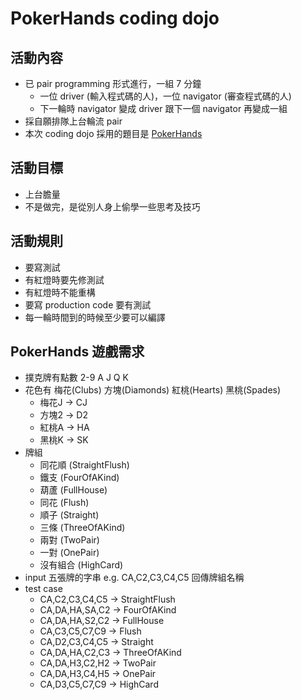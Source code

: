 # PokerHands coding dojo

## 活動內容

+ 已 pair programming 形式進行，一組 7 分鐘
  + 一位 driver (輸入程式碼的人)，一位 navigator (審查程式碼的人)
  + 下一輪時 navigator 變成 driver 跟下一個 navigator 再變成一組
+ 採自願排隊上台輪流 pair
+ 本次 coding dojo 採用的題目是 [PokerHands](https://en.wikipedia.org/wiki/List_of_poker_hands) 

## 活動目標

+ 上台膽量
+ 不是做完，是從別人身上偷學一些思考及技巧

## 活動規則

+ 要寫測試
+ 有紅燈時要先修測試
+ 有紅燈時不能重構
+ 要寫 production code 要有測試
+ 每一輪時間到的時候至少要可以編譯

## PokerHands 遊戲需求

+ 撲克牌有點數 2-9 A J Q K
+ 花色有 梅花(Clubs) 方塊(Diamonds) 紅桃(Hearts) 黑桃(Spades)
    + 梅花J -> CJ
    + 方塊2 -> D2
    + 紅桃A -> HA
    + 黑桃K -> SK
+ 牌組
    + 同花順 (StraightFlush)
    + 鐵支 (FourOfAKind)
    + 葫蘆 (FullHouse)   
    + 同花 (Flush)
    + 順子 (Straight)
    + 三條 (ThreeOfAKind)
    + 兩對 (TwoPair)
    + 一對 (OnePair)
    + 沒有組合 (HighCard)
+ input 五張牌的字串 e.g. CA,C2,C3,C4,C5 回傳牌組名稱 
+ test case
    + CA,C2,C3,C4,C5 -> StraightFlush
    + CA,DA,HA,SA,C2 -> FourOfAKind
    + CA,DA,HA,S2,C2 -> FullHouse
    + CA,C3,C5,C7,C9 -> Flush
    + CA,D2,C3,C4,C5 -> Straight
    + CA,DA,HA,C2,C3 -> ThreeOfAKind
    + CA,DA,H3,C2,H2 -> TwoPair
    + CA,DA,H3,C4,H5 -> OnePair
    + CA,D3,C5,C7,C9 -> HighCard